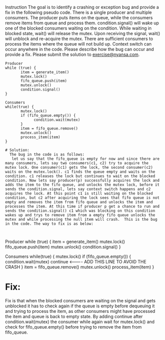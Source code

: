 Instruction
The goal is to identify a crashing or exception bug and provide a fix in the following pseudo code. There is a single producer and multiple consumers. The producer puts items on the queue, while the consumers remove items from queue and process them. condition.signal() will wake up one of the blocked consumers waiting on the condition. While waiting in blocked state, wait() will release the mutex. Upon receiving the signal, wait() will unblock and re-acquire the mutex. There are sufficient consumers to process the items where the queue will not build up. Context switch can occur anywhere in the code. Please describe how the bug can occur and provide a fix. Please submit the solution to exercise@nyansa.com.

```
Producer
while (true) {
       item = generate_item()
       mutex.lock()
       fifo_queue.push(item)
       mutex.unlock()
       condition.signal()
}

Consumers
while(true) {
       mutex.lock()
       if (fifo_queue.empty()) {
             condition.wait(mutex)
       }
       item = fifo_queue.remove()
       mutex.unlock()
       process_item(item)
}

# Solution:
  The bug in the code is as follows:
   let us say that the fifo_queue is empty for now and since there are many consumers, lets say two consumers(c1, c2) try to acquire the mutex lock. One consumer(c1) gets the lock, the second consumer(c2) waits on the mutex.lock(). c1 finds the queue empty and waits on the condition. c1 releases the lock but continues to wait on the blocked condition. Now lets say producer(p) successfully acquires the lock and adds the item to the fifo queue, and unlocks the mutex lock, before it sends the condition.signal, lets say context switch happens and c2 acquires the lock. At this point c1 is still waiting on the blocked condition, but c2 after acquiring the lock sees that fifo queue is not empty and removes the item from fifo queue and unlocks the item and processes the item. At this time if producer p get a chance to run and sends the condition.signal() c1 which was blocking on this condition wakes up and trys to remove item from a empty fifo queue unlocks the mutex and while processing the null item will crash.  This is the bug in the code. The way to fix is as below:



```
Producer
while (true) {
       item = generate_item()
       mutex.lock()
       fifo_queue.push(item)
       mutex.unlock()
       condition.signal()
}

Consumers
while(true) {
       mutex.lock()
       if (fifo_queue.empty()) {
             condition.wait(mutex)
             continue    <---- ADD THIS LINE TO AVOID THE CRASH
       }
       item = fifo_queue.remove()
       mutex.unlock()
       process_item(item)
}

# Fix:
  Fix is that when the blocked consumers are waiting on the signal and gets unblocked it has to check again if the queue is empty before dequeuing it and trying to process the item, as other consumers might have processed the item and queue is back to empty state. By adding continue after condition.wait(mutex) the consumer while again wait for mutex.lock() and check for fifo_queue.empty() before trying to remove the item from fifo_queue.

